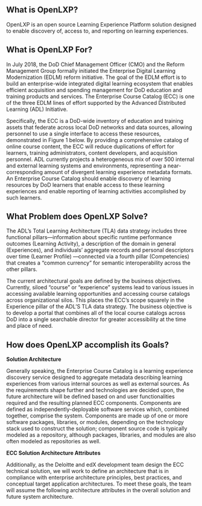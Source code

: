 ## What is OpenLXP?
OpenLXP is an open source Learning Experience Platform solution designed to enable discovery of, access to, and reporting on learning experiences.

## What is OpenLXP For?
In July 2018, the DoD Chief Management Officer (CMO) and the Reform Management Group formally initiated the Enterprise Digital Learning Modernization (EDLM) reform initiative. The goal of the EDLM effort is to build an enterprise-wide integrated digital learning ecosystem that enables efficient acquisition and spending management for DoD education and training products and services. The Enterprise Course Catalog (ECC) is one of the three EDLM lines of effort supported by the Advanced Distributed Learning (ADL) Initiative.

Specifically, the ECC is a DoD-wide inventory of education and training assets that federate across local DoD networks and data sources, allowing personnel to use a single interface to access these resources, demonstrated in Figure 1 below. By providing a comprehensive catalog of online course content, the ECC will reduce duplications of effort for learners, training administrators, content developers, and acquisition personnel. ADL currently projects a heterogeneous mix of over 500 internal and external learning systems and environments, representing a near-corresponding amount of divergent learning experience metadata formats. An Enterprise Course Catalog should enable discovery of learning resources by DoD learners that enable access to these learning experiences and enable reporting of learning activities accomplished by such learners.

## What Problem does OpenLXP Solve?
The ADL’s Total Learning Architecture (TLA) data strategy includes three functional pillars—information about specific runtime performance outcomes (Learning Activity), a description of the domain in general (Experiences), and individuals’ aggregate records and personal descriptors over time (Learner Profile) —connected via a fourth pillar (Competencies) that creates a “common currency” for semantic interoperability across the other pillars.

The current architectural goals are defined by the business objectives. Currently, siloed “course” or “experience” systems lead to various issues in accessing available learning opportunities and accessing course catalogs across organizational silos. This places the ECC’s scope squarely in the Experience pillar of the ADL’S TLA data strategy. The business objective is to develop a portal that combines all of the local course catalogs across DoD into a single searchable director for greater accessibility at the time and place of need.

## How does OpenLXP accomplish its Goals?
**Solution Architecture**

Generally speaking, the Enterprise Course Catalog is a learning experience discovery service designed to aggregate metadata describing learning experiences from various internal sources as well as external sources. As the requirements shape further and technologies are decided upon, the future architecture will be defined based on and user functionalities required and the resulting planned ECC components. 
Components are defined as independently-deployable software services which, combined together, comprise the system. Components are made up of one or more software packages, libraries, or modules, depending on the technology stack used to construct the solution; component source code is typically modeled as a repository, although packages, libraries, and modules are also often modeled as repositories as well.   

**ECC Solution Architecture Attributes**

Additionally, as the Deloitte and edX development team design the ECC technical solution, we will work to define an architecture that is in compliance with enterprise architecture principles, best practices, and conceptual target application architectures. To meet these goals, the team will assume the following architecture attributes in the overall solution and future system architecture.
